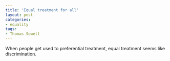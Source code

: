 ```yaml
---
title: 'Equal treatment for all'
layout: post
categories:
- equality
tags:
- Thomas Sowell
---
```


When people get used to preferential treatment, equal treatment seems like discrimination.